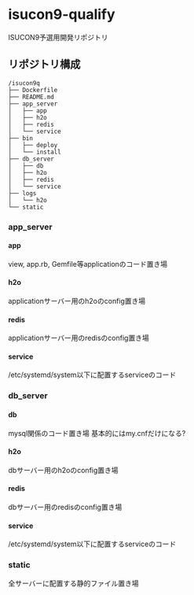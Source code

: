 # isucon9-qualify
ISUCON9予選用開発リポジトリ

## リポジトリ構成
```
/isucon9q
├── Dockerfile
├── README.md
├── app_server
│   ├── app
│   ├── h2o
│   ├── redis
│   └── service
├── bin
│   ├── deploy
│   └── install
├── db_server
│   ├── db
│   ├── h2o
│   ├── redis
│   └── service
├── logs
│   └── h2o
└── static
```

### app_server
#### app
view, app.rb, Gemfile等applicationのコード置き場

#### h2o
applicationサーバー用のh2oのconfig置き場

#### redis
applicationサーバー用のredisのconfig置き場

#### service
/etc/systemd/system以下に配置するserviceのコード

### db_server
#### db
mysql関係のコード置き場
基本的にはmy.cnfだけになる?

#### h2o
dbサーバー用のh2oのconfig置き場

#### redis
dbサーバー用のredisのconfig置き場

#### service
/etc/systemd/system以下に配置するserviceのコード

### static
全サーバーに配置する静的ファイル置き場
